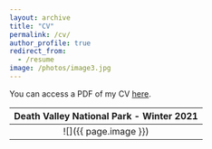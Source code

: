 ```yaml
---
layout: archive
title: "CV"
permalink: /cv/
author_profile: true
redirect_from:
  - /resume
image: /photos/image3.jpg
---
```


You can access a PDF of my CV [here](http://benshaver.github.io/files/BSCV.pdf).

| <b>Death Valley National Park - Winter 2021</b>|
|:--:|
| ![]({{ page.image }}) | 

